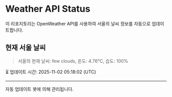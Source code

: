 
# Weather API Status

이 리포지토리는 OpenWeather API를 사용하여 서울의 날씨 정보를 자동으로 업데이트합니다.

## 현재 서울 날씨
> 서울의 현재 날씨: few clouds, 온도: 4.76°C, 습도: 100%

⏳ 업데이트 시간: 2025-11-02 05:18:02 (UTC)

---
자동 업데이트 봇에 의해 관리됩니다.
